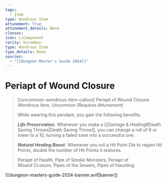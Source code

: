 ```yaml
---
tags:
  - Item
type: Wondrous Item
attunement: True
attunement_details: None
classes:
icon: LiComponent
rarity: Uncommon
type: Wondrous Item
type_details: None
sources: 
  - "[[Dungeon Master's Guide 2024]]"
---
```

# Periapt of Wound Closure
>[!uncommon-wondrous-item-callout] Periapt of Wound Closure
>_Wondrous Item, Uncommon (Requires Attunement)_
>
>While wearing this pendant, you gain the following benefits.
>
>**_Life Preservation._** Whenever you make a [[Damage & Healing#Death Saving Throws\|Death Saving Throw]], you can change a roll of 9 or lower to a 10, turning a failed save into a successful one.
>
>**_Natural Healing Boost._** Whenever you roll a Hit Point Die to regain Hit Points, double the number of Hit Points it restores.
>
>
>Periapt of Health, Pipe of Smoke Monsters, Periapt of  
>Wound CLosure, Pipes of the Sewers, Pipes of Haunting
>


![[dungeon-masters-guide-2024-banner.avif|banner]]